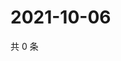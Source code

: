 # 2021-10-06

共 0 条

<!-- BEGIN -->
<!-- 最后更新时间 Wed Oct 06 2021 03:14:34 GMT+0800 (China Standard Time) -->

<!-- END -->
